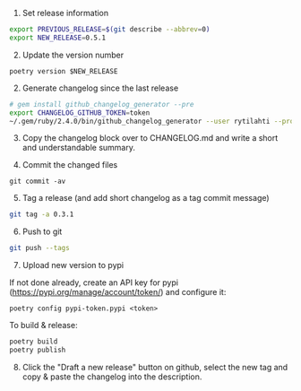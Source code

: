 1. Set release information

```bash
export PREVIOUS_RELEASE=$(git describe --abbrev=0)
export NEW_RELEASE=0.5.1
```

2. Update the version number

```
poetry version $NEW_RELEASE
```

2. Generate changelog since the last release

```bash
# gem install github_changelog_generator --pre
export CHANGELOG_GITHUB_TOKEN=token
~/.gem/ruby/2.4.0/bin/github_changelog_generator --user rytilahti --project python-miio --since-tag $PREVIOUS_RELEASE --future-release $NEW_RELEASE -o newchanges
```

3. Copy the changelog block over to CHANGELOG.md and write a short and understandable summary.

4. Commit the changed files

```
git commit -av
```

5. Tag a release (and add short changelog as a tag commit message)

```bash
git tag -a 0.3.1
```

6. Push to git

```bash
git push --tags
```

7. Upload new version to pypi

If not done already, create an API key for pypi (https://pypi.org/manage/account/token/) and configure it:
```
poetry config pypi-token.pypi <token>
```

To build & release:

```bash
poetry build
poetry publish
```

8. Click the "Draft a new release" button on github, select the new tag and copy & paste the changelog into the description.

